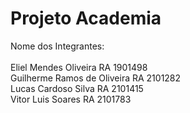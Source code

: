 # Projeto Academia
Nome dos Integrantes:<br>
<br>Eliel Mendes Oliveira RA 1901498
<br>Guilherme Ramos de Oliveira RA 2101282
<br>Lucas Cardoso Silva  RA 2101415
<br>Vitor Luis Soares RA 2101783
